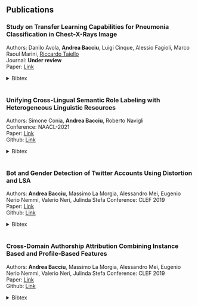 ## Publications

### Study on Transfer Learning Capabilities for Pneumonia Classification in Chest-X-Rays Image

Authors: Danilo Avola, <strong>Andrea Bacciu</strong>, Luigi Cinque, Alessio Fagioli, Marco Raoul Marini, [Riccardo Taiello](https://rtaiello.github.io)<br>
Journal: <strong>Under review</strong><br>
Paper: [Link](https://arxiv.org/pdf/2110.02780.pdf) <br>

<details>
<summary> Bibtex </summary>
<div class="tip" markdown="1">
```bibtex
@article{avola2021study,
  title={Study on Transfer Learning Capabilities for Pneumonia Classification in Chest-X-Rays Image},
  author={Avola, Danilo and Bacciu, Andrea and Cinque, Luigi and Fagioli, Alessio and Marini, Marco Raoul and Taiello, Riccardo},
  journal={arXiv preprint arXiv:2110.02780},
  year={2021}
}
```
</div>
</details>
<br>

### Unifying Cross-Lingual Semantic Role Labeling with Heterogeneous Linguistic Resources

Authors: Simone Conia, <strong>Andrea Bacciu</strong>, Roberto Navigli<br>
Conference: NAACL-2021 <br>
Paper: [Link](https://aclanthology.org/2021.naacl-main.31/) <br>
Github: [Link](https://github.com/SapienzaNLP/unify-srl) <br>

<details>
<summary> Bibtex </summary>
<div class="tip" markdown="1">
```bibtex
@inproceedings{conia2021unifying,
  title={Unifying Cross-Lingual Semantic Role Labeling with Heterogeneous Linguistic Resources},
  author={Conia, Simone and Bacciu, Andrea and Navigli, Roberto},
  booktitle={Proceedings of the 2021 Conference of the North American Chapter of the Association for Computational Linguistics: Human Language Technologies},
  pages={338--351},
  year={2021}
}
```
</div>
</details>
<br>

### Bot and Gender Detection of Twitter Accounts Using Distortion and LSA

Authors: <strong>Andrea Bacciu</strong>, Massimo La Morgia, Alessandro Mei, Eugenio Nerio Nemmi, Valerio Neri, Julinda Stefa
Conference: CLEF 2019<br>
Paper: [Link](http://ceur-ws.org/Vol-2380/paper_210.pdf)<br>
Github: [Link](https://github.com/andreabac3/Bot-Gender-Profiling-Pan2019)<br>

<details>
<summary> Bibtex </summary>
<div class="tip" markdown="1">
```bibtex
@inproceedings{bacciu2019bot,
  title={Bot and Gender Detection of Twitter Accounts Using Distortion and LSA.},
  author={Bacciu, Andrea and La Morgia, Massimo and Mei, Alessandro and Nemmi, Eugenio Nerio and Neri, Valerio and Stefa, Julinda},
  booktitle={CLEF (Working Notes)},
  year={2019}
}
```
</div>
</details>
<br>

### Cross-Domain Authorship Attribution Combining Instance Based and Profile-Based Features

Authors: <strong>Andrea Bacciu</strong>, Massimo La Morgia, Alessandro Mei, Eugenio Nerio Nemmi, Valerio Neri, Julinda Stefa
Conference: CLEF 2019<br>
Paper: [Link](http://ceur-ws.org/Vol-2380/paper_220.pdf)<br>
Github: [Link](https://github.com/ValerioNeriGit/PAN-2019-Cross-Domain-Authorship-Attribution)<br>

<details>
<summary> Bibtex </summary>
<div class="tip" markdown="1">
```bibtex
@inproceedings{bacciu2019cross,
  title={Cross-Domain Authorship Attribution Combining Instance Based and Profile-Based Features.},
  author={Bacciu, Andrea and La Morgia, Massimo and Mei, Alessandro and Nemmi, Eugenio Nerio and Neri, Valerio and Stefa, Julinda},
  booktitle={CLEF (Working Notes)},
  year={2019}
}
```

</div>
</details>
